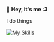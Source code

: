:wave: **Hey, it's me :3**

I do things

[![My Skills](https://skillicons.dev/icons?i=js,ts,java,discordjs,nodejs,mongodb,lion&perline=3)](https://skillicons.dev)
